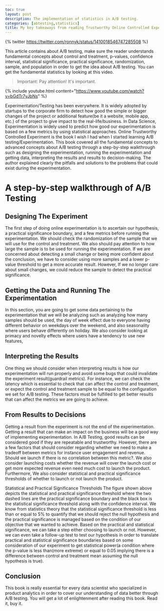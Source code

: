 ```yaml
---
toc: true
layout: post
description: The implementation of statistics in A/B testing.
categories: [abtesting,statistics]
title: My key takeaways from reading Trustworthy Online Controlled Experiments Book
---
```


{% twitter https://twitter.com/ronnyk/status/1410018546747285508 %}

This article contains about A/B testing, make sure the reader understands fundamental concepts about control and treatment, p-values, confidence interval, 
statistical significance, practical significance, randomization, sample, and population in order to get the idea about A/B testing. 
You can get the fundamental statistics by looking at this video.
> Important: Pay attention! It's important.


{% include youtube.html content="https://www.youtube.com/watch?v=bGdTr7yJbNs" %}

Experimentation/Testing has been everywhere. It is widely adopted by startups to the corporate firm to detect how good the simple or bigger changes of the project or additional feature(be it a website, mobile app, etc.) of the project to give impact to the real-life/business. 
In Data Science, Experimentation is widely used to predict how good our experimentation is based on a few metrics by using statistical approaches. Online Trustworthy Controlled Experiment is the book I wish I had when I started learning A/B testing/Experimentation. This book covered all the fundamental concepts to advanced concepts about A/B testing through a step-by-step walkthrough 
such as designing the experimentation, running the experimentation and getting data, interpreting the results and results to decision-making. The author explained clearly the pitfalls and solutions to the problems that could exist during the experimentation.

# A step-by-step walkthrough of A/B Testing

## Designing The Experiment
The first step of doing online experimentation is to ascertain our hypothesis, a practical significance boundary, and a few metrics before running the experimentation. 
We should check the randomization of the sample that we will use for the control and treatment. We also should pay attention to how large the sample is to be used for running the experimentation.
If we are concerned about detecting a small change or being more confident about the conclusion, we have to consider using more samples and a lower p-value threshold 
to get a more accurate result. However, If we no longer care about small changes, we could reduce the sample to detect the practical significance.
## Getting the Data and Running The Experimentation
In this section, you are going to get some data pertaining to the experimentation that we will be analyzing such as analyzing how many samples should be used,
the day of week effect due to everyone having different behavior on weekdays over the weekend, and also seasonality where users behave differently on holiday. 
We also consider looking at primacy and novelty effects where users have a tendency to use new features,

## Interpreting the Results
One thing we should consider when interpreting results is how our experimentation will run properly and avoid some bugs that could invalidate the experiment 
result(guardrail metrics). For instance, we can check the latency which is essential to check that can affect the control and treatment, or expect the control and treatment sample to be equal to the configuration we set for A/B testing. These factors must be fulfilled to get better results that can affect the metrics we are going to achieve.
## From Results to Decisions

Getting a result from the experiment is not the end of the experimentation. Getting a result that can make an impact on the business will be a good way of implementing 
experimentation. In A/B Testing, good results can be considered good if they are repeatable and trustworthy. However, there are a few factors that should consider 
regarding whether we need to make a tradeoff between metrics for instance user engagement and revenue. Should we launch if there is no correlation between this metric?. 
We also consider launching costs whether the revenue will cover the launch cost or get more expected revenue even need much cost to launch the product.
Furthermore, We also consider statistical and practical significance thresholds of whether to launch or not launch the product.

Statistical and Practical Significance Thresholds
The figure shown above depicts the statistical and practical significance threshold where the two dashed lines are the practical significance boundary and
the black box is the statistical significance threshold along with the confidence interval. We know from statistics theory that the statistical significance
threshold is less than or equal to 5% to quantify that we should reject the null hypothesis and the practical significance is managed based on the condition 
of our objective that we wanted to achieve. Based on the practical and statistical significance, we can take a step either choosing to launch or not. 
However, we can even take a follow-up test to test our hypothesis in order to translate practical and statistical significance boundaries based on some consideration of our experiment to get statistical power(a condition where the p-value is less than(more extreme) or equal to 0.05 implying there is a difference between control and treatment mean assuming the null hypothesis is true).

## Conclusion
This book is really essential for every data scientist who specialized in product analytics in order to cover our understanding of data better through A/B testing. You will get a lot of enlightenment after reading this book.
Read it, buy it.
